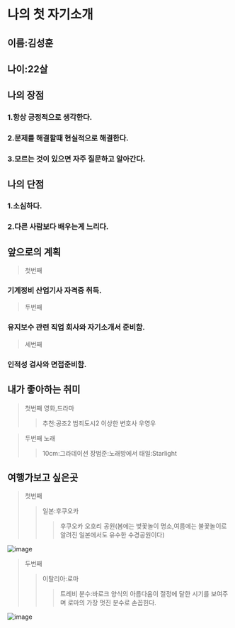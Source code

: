 # 나의 첫 자기소개

## 이름:김성훈
## 나이:22살

## 나의 장점

### 1.항상 긍정적으로 생각한다.
### 2.문제를 해결할때 현실적으로 해결한다.
### 3.모르는 것이 있으면 자주 질문하고 알아간다.

## 나의 단점

### 1.소심하다.
### 2.다른 사람보다 배우는게 느리다.

## 앞으로의 계획

> 첫번째
### 기계정비 산업기사 자격증 취득.

> 두번째
### 유지보수 관련 직업 회사와 자기소개서 준비함.

> 세번째
### 인적성 검사와 면접준비함.

## 내가 좋아하는 취미

> 첫번째
> 영화,드라마
> > 추천:공조2
> > 범죄도시2
> > 이상한 변호사 우영우

> 두번째
> 노래
> > 10cm:그라데이션
> > 장범준:노래방에서
> > 태일:Starlight

## 여행가보고 싶은곳

> 첫번째
> > 일본:후쿠오카
> > > 후쿠오카 오호리 공원(봄에는 벚꽃놀이 명소,여름에는 불꽃놀이로 알려진 일본에서도 유수한 수경공원이다)





![image](https://user-images.githubusercontent.com/112404937/195636244-18288be8-a5b7-4411-b0d9-4de07d03923f.png)

> 두번째
> > 이탈리아:로마
> > > 트레비 분수:바로크 양식의 아름다움이 절정에 달한 시기를 보여주며 로마의 가장 멋진 분수로 손꼽힌다.

![image](https://user-images.githubusercontent.com/112404937/195636515-5d60542d-bf44-42a5-975a-2e84f653a799.png)


